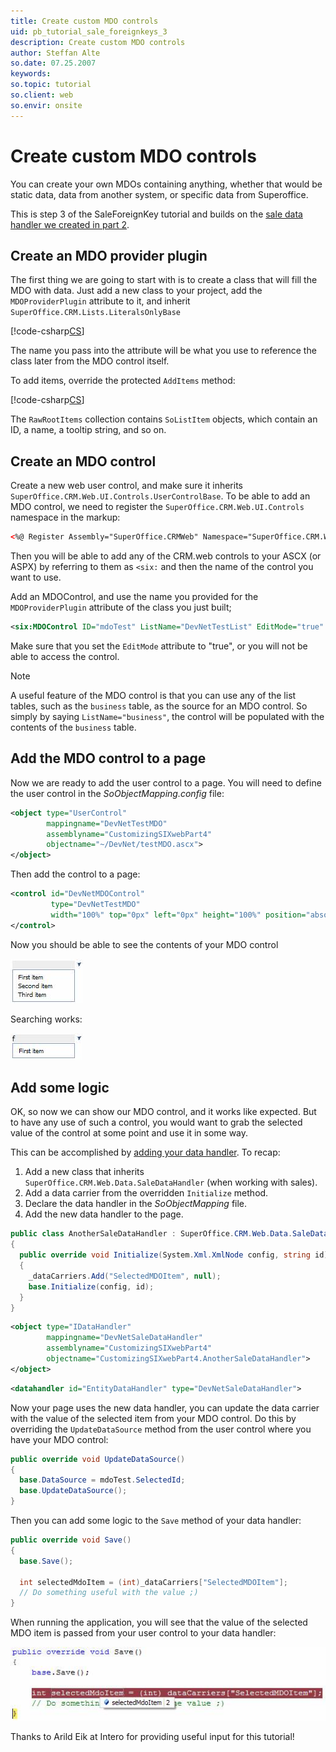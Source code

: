 ```yaml
---
title: Create custom MDO controls
uid: pb_tutorial_sale_foreignkeys_3
description: Create custom MDO controls
author: Steffan Alte
so.date: 07.25.2007
keywords:
so.topic: tutorial
so.client: web
so.envir: onsite
---
```


# Create custom MDO controls

You can create your own MDOs containing anything, whether that would be static data, data from another system, or specific data from Superoffice.

This is step 3 of the SaleForeignKey tutorial and builds on the [sale data handler we created in part 2][2].

## Create an MDO provider plugin

The first thing we are going to start with is to create a class that will fill the MDO with data. Just add a new class to your project, add the `MDOProviderPlugin` attribute to it, and inherit `SuperOffice.CRM.Lists.LiteralsOnlyBase`

[!code-csharp[CS](includes/testprovider.cs?range=1-4,6)]

The name you pass into the attribute will be what you use to reference the class later from the MDO control itself.

To add items, override the protected `AddItems` method:

[!code-csharp[CS](includes/testprovider.cs?range=5-10)]

The `RawRootItems` collection contains `SoListItem` objects, which contain an ID, a name, a tooltip string, and so on.

## Create an MDO control

Create a new web user control, and make sure it inherits `SuperOffice.CRM.Web.UI.Controls.UserControlBase`. To be able to add an MDO control, we need to register the `SuperOffice.CRM.Web.UI.Controls` namespace in the markup:

```XML
<%@ Register Assembly="SuperOffice.CRMWeb" Namespace="SuperOffice.CRM.Web.UI.Controls" TagPrefix="six" %>
```

Then you will be able to add any of the CRM.web controls to your ASCX (or ASPX) by referring to them as `<six:` and then the name of the control you want to use.

Add an MDOControl, and use the name you provided for the `MDOProviderPlugin` attribute of the class you just built;

```XML
<six:MDOControl ID="mdoTest" ListName="DevNetTestList" EditMode="true" Width="100px" runat="server" />
```

Make sure that you set the `EditMode` attribute to "true", or you will not be able to access the control.

> [!NOTE]
> A useful feature of the MDO control is that you can use any of the list tables, such as the `business` table, as the source for an MDO control. So simply by saying `ListName="business"`, the control will be populated with the contents of the `business` table.

## Add the MDO control to a page

Now we are ready to add the user control to a page. You will need to define the user control in the *SoObjectMapping.config* file:

```XML
<object type="UserControl"
        mappingname="DevNetTestMDO"
        assemblyname="CustomizingSIXwebPart4"
        objectname="~/DevNet/testMDO.ascx">
</object>
```

Then add the control to a page:

```XML
<control id="DevNetMDOControl"
         type="DevNetTestMDO"
         width="100%" top="0px" left="0px" height="100%" position="absolute" >
</control>
```

Now you should be able to see the contents of your MDO control

![03][img1]

Searching works:

![04][img2]

## Add some logic

OK, so now we can show our MDO control, and it works like expected. But to have any use of such a control, you would want to grab the selected value of the control at some point and use it in some way.

This can be accomplished by [adding your data handler][1]. To recap:

1. Add a new class that inherits `SuperOffice.CRM.Web.Data.SaleDataHandler` (when working with sales).
2. Add a data carrier from the overridden `Initialize` method.
3. Declare the data handler in the *SoObjectMapping* file.
4. Add the new data handler to the page.

```csharp
public class AnotherSaleDataHandler : SuperOffice.CRM.Web.Data.SaleDataHandler
{
  public override void Initialize(System.Xml.XmlNode config, string id)
  {
    _dataCarriers.Add("SelectedMDOItem", null);
    base.Initialize(config, id);
  }
}
```

```XML
<object type="IDataHandler"
        mappingname="DevNetSaleDataHandler"
        assemblyname="CustomizingSIXwebPart4"
        objectname="CustomizingSIXwebPart4.AnotherSaleDataHandler">
</object>
```

```xml
<datahandler id="EntityDataHandler" type="DevNetSaleDataHandler">
```

Now your page uses the new data handler, you can update the data carrier with the value of the selected item from your MDO control. Do this by overriding the `UpdateDataSource` method from the user control where you have your MDO control:

```csharp
public override void UpdateDataSource()
{
  base.DataSource = mdoTest.SelectedId;
  base.UpdateDataSource();
}
```

Then you can add some logic to the `Save` method of your data handler:

```csharp
public override void Save()
{
  base.Save();

  int selectedMdoItem = (int)_dataCarriers["SelectedMDOItem"];
  // Do something useful with the value ;)
}
```

When running the application, you will see that the value of the selected MDO item is passed from your user control to your data handler:

![05][img3]

Thanks to Arild Eik at Intero for providing useful input for this tutorial!

<!-- Referenced links -->
[1]: 2-create-sale-datahandler.md
[2]: ../../pagebuilder/config/object-mapping.md

<!-- Referenced images -->
[img1]: media/image003.jpg
[img2]: media/image004.jpg
[img3]: media/image005.jpg
